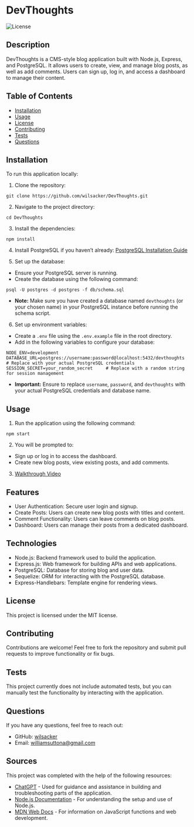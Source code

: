# DevThoughts

![License](https://img.shields.io/badge/License-MIT-blue.svg)

## Description
DevThoughts is a CMS-style blog application built with Node.js, Express, and PostgreSQL. It allows users to create, view, and manage blog posts, as well as add comments. Users can sign up, log in, and access a dashboard to manage their content.

## Table of Contents
- [Installation](#installation)
- [Usage](#usage)
- [License](#license)
- [Contributing](#contributing)
- [Tests](#tests)
- [Questions](#questions)

## Installation

To run this application locally:

1. Clone the repository:
```
git clone https://github.com/wilsacker/DevThoughts.git
```

2. Navigate to the project directory:
```
cd DevThoughts
```

3. Install the dependencies:
```
npm install
```

4. Install PostgreSQL if you haven’t already: [PostgreSQL Installation Guide](https://www.postgresql.org/download/)

5. Set up the database:

- Ensure your PostgreSQL server is running.
- Create the database using the following command:
```
psql -U postgres -d postgres -f db/schema.sql
```
- **Note:** Make sure you have created a database named `devthoughts` (or your chosen name) in your PostgreSQL instance before running the schema script.

6. Set up environment variables:

- Create a `.env` file using the `.env.example` file in the root directory.
- Add in the following variables to configure your database:
```
NODE_ENV=development
DATABASE_URL=postgres://username:password@localhost:5432/devthoughts  # Replace with your actual PostgreSQL credentials
SESSION_SECRET=your_random_secret     # Replace with a random string for session management
```
- **Important:** Ensure to replace `username`, `password`, and `devthoughts` with your actual PostgreSQL credentials and database name.

## Usage

1. Run the application using the following command:
```
npm start
```

2. You will be prompted to:
- Sign up or log in to access the dashboard.
- Create new blog posts, view existing posts, and add comments.

3. [Walkthrough Video](insert_your_video_link_here)

## Features

- User Authentication: Secure user login and signup.
- Create Posts: Users can create new blog posts with titles and content.
- Comment Functionality: Users can leave comments on blog posts.
- Dashboard: Users can manage their posts from a dedicated dashboard.

## Technologies

- Node.js: Backend framework used to build the application.
- Express.js: Web framework for building APIs and web applications.
- PostgreSQL: Database for storing blog and user data.
- Sequelize: ORM for interacting with the PostgreSQL database.
- Express-Handlebars: Template engine for rendering views.

## License

This project is licensed under the MIT license.

## Contributing

Contributions are welcome! Feel free to fork the repository and submit pull requests to improve functionality or fix bugs.

## Tests

This project currently does not include automated tests, but you can manually test the functionality by interacting with the application.

## Questions

If you have any questions, feel free to reach out:
- GitHub: [wilsacker](https://github.com/wilsacker)
- Email: williamsuttona@gmail.com

## Sources

This project was completed with the help of the following resources:

- [ChatGPT](https://chat.openai.com) - Used for guidance and assistance in building and troubleshooting parts of the application.
- [Node.js Documentation](https://nodejs.org/en/docs/) - For understanding the setup and use of Node.js.
- [MDN Web Docs](https://developer.mozilla.org/) - For information on JavaScript functions and web development.
